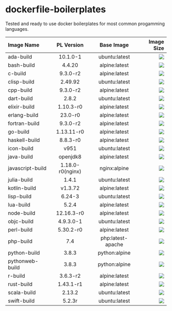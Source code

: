 # dockerfile-boilerplates

Tested and ready to use docker boilerplates for most common progamming languages.

| Image Name       |    PL Version    |     Base Image    |                                                                                                        Image Size |
| :--------------- | :--------------: | :---------------: | ----------------------------------------------------------------------------------------------------------------: |
| ada-build        |     10.1.0-1     |   ubuntu:latest   |             [![](https://img.shields.io/badge/size-492MB-orange)](https://img.shields.io/badge/size-492MB-orange) |
| bash-build       |      4.4.20      |   alpine:latest   | [![](https://img.shields.io/badge/size-5.61MB-brightgreen)](https://img.shields.io/badge/size-5.61MB-brightgreen) |
| c-build          |     9.3.0-r2     |   alpine:latest   |             [![](https://img.shields.io/badge/size-181MB-yellow)](https://img.shields.io/badge/size-181MB-yellow) |
| clisp-build      |      2.49.92     |   ubuntu:latest   |   [![](https://img.shields.io/badge/size-130MB-yellowgreen)](https://img.shields.io/badge/size-130MB-yellowgreen) |
| cpp-build        |     9.3.0-r2     |   alpine:latest   |             [![](https://img.shields.io/badge/size-181MB-yellow)](https://img.shields.io/badge/size-181MB-yellow) |
| dart-build       |       2.8.2      |   ubuntu:latest   |                   [![](https://img.shields.io/badge/size-628MB-red)](https://img.shields.io/badge/size-628MB-red) |
| elixir-build     |     1.10.3-r0    |   alpine:latest   |     [![](https://img.shields.io/badge/size-40MB-brightgreen)](https://img.shields.io/badge/size-40MB-brightgreen) |
| erlang-build     |      23.0-r0     |   alpine:latest   | [![](https://img.shields.io/badge/size-18.4MB-brightgreen)](https://img.shields.io/badge/size-18.4MB-brightgreen) |
| fortran-build    |     9.3.0-r2     |   alpine:latest   |             [![](https://img.shields.io/badge/size-210MB-yellow)](https://img.shields.io/badge/size-210MB-yellow) |
| go-build         |    1.13.11-r0    |   alpine:latest   |             [![](https://img.shields.io/badge/size-419MB-orange)](https://img.shields.io/badge/size-419MB-orange) |
| haskell-build    |     8.8.3-r0     |   alpine:latest   |                 [![](https://img.shields.io/badge/size-1.08GB-red)](https://img.shields.io/badge/size-1.08GB-red) |
| icon-build       |       v951       |   ubuntu:latest   |   [![](https://img.shields.io/badge/size-119MB-yellowgreen)](https://img.shields.io/badge/size-119MB-yellowgreen) |
| java-build       |     openjdk8     |   alpine:latest   |   [![](https://img.shields.io/badge/size-123MB-yellowgreen)](https://img.shields.io/badge/size-123MB-yellowgreen) |
| javascript-build | 1.18.0-r0(nginx) |    nginx:alpine   | [![](https://img.shields.io/badge/size-19.9MB-brightgreen)](https://img.shields.io/badge/size-19.9MB-brightgreen) |
| julia-build      |       1.4.1      |   ubuntu:latest   |             [![](https://img.shields.io/badge/size-469MB-orange)](https://img.shields.io/badge/size-469MB-orange) |
| kotlin-build     |      v1.3.72     |   alpine:latest   |           [![](https://img.shields.io/badge/size-362MB-orange)](https://img.shields.io/badge/size-326MB-orange) |
| lisp-build       |      6.24-3      |   ubuntu:latest   |   [![](https://img.shields.io/badge/size-130MB-yellowgreen)](https://img.shields.io/badge/size-130MB-yellowgreen) |
| lua-build        |       5.2.4      |   alpine:latest   | [![](https://img.shields.io/badge/size-6.32MB-brightgreen)](https://img.shields.io/badge/size-6.32MB-brightgreen) |
| node-build       |    12.16.3-r0    |   alpine:latest   | [![](https://img.shields.io/badge/size-37.4MB-brightgreen)](https://img.shields.io/badge/size-37.4MB-brightgreen) |
| objc-build       |     4.9.3.0-1    |   ubuntu:latest   |                   [![](https://img.shields.io/badge/size-917MB-red)](https://img.shields.io/badge/size-917MB-red) |
| perl-build       |     5.30.2-r0    |   alpine:latest   | [![](https://img.shields.io/badge/size-39.8MB-brightgreen)](https://img.shields.io/badge/size-39.8MB-brightgreen) |
| php-build        |        7.4       | php:latest-apache |             [![](https://img.shields.io/badge/size-414MB-orange)](https://img.shields.io/badge/size-414MB-orange) |
| python-build     |       3.8.3      |   python:alpine   |   [![](https://img.shields.io/badge/size-113MB-yellowgreen)](https://img.shields.io/badge/size-113MB-yellowgreen) |
| pythonweb-build  |       3.8.3      |   python:alpine   |   [![](https://img.shields.io/badge/size-118MB-yellowgreen)](https://img.shields.io/badge/size-118MB-yellowgreen) |
| r-build          |     3.6.3-r2     |   alpine:latest   |   [![](https://img.shields.io/badge/size-122MB-yellowgreen)](https://img.shields.io/badge/size-122MB-yellowgreen) |
| rust-build       |     1.43.1-r1    |   alpine:latest   |                   [![](https://img.shields.io/badge/size-611MB-red)](https://img.shields.io/badge/size-611MB-red) |
| scala-build      |      2.13.2      |   ubuntu:latest   |                   [![](https://img.shields.io/badge/size-562MB-red)](https://img.shields.io/badge/size-562MB-red) |
| swift-build      |      5.2.3r      |   ubuntu:latest   |                 [![](https://img.shields.io/badge/size-2.39GB-red)](https://img.shields.io/badge/size-2.39GB-red) |